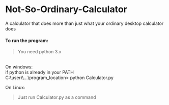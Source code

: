 # Not-So-Ordinary-Calculator
  
A calculator that does more than just what your ordinary desktop calculator does
  
#### To run the program: 
  
> You need python 3.x
  <br>
  On windows:
  <br>
  if python is already in your PATH
  <br>
  C:\user\\...\program_location> python Calculator.py
  
  On Linux:
> Just run Calculator.py as a command
